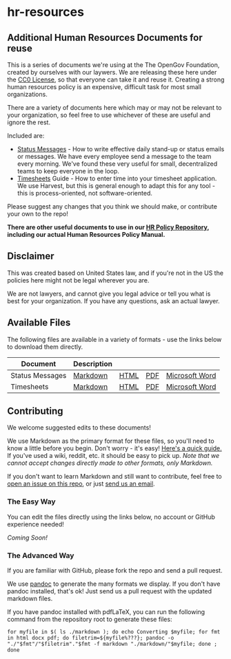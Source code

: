 # hr-resources
## Additional Human Resources Documents for reuse

This is a series of documents we're using at the The OpenGov Foundation, created by ourselves with our laywers. We are releasing these here under the [CC0 License](https://creativecommons.org/publicdomain/zero/1.0/), so that everyone can take it and reuse it.  Creating a strong human resources policy is an expensive, difficult task for most small organizations.

There are a variety of documents here which may or may not be relevant to your organization, so feel free to use whichever of these are useful and ignore the rest.

Included are:

* [Status Messages](./markdown/status-messages.md) - How to write effective daily stand-up or status emails or messages.  We have every employee send a message to the team every morning.  We've found these very useful for small, decentralized teams to keep everyone in the loop.
* [Timesheets](./markdown/timesheets.md) Guide - How to enter time into your timesheet application.  We use Harvest, but this is general enough to adapt this for any tool - this is process-oriented, not software-oriented.

Please suggest any changes that you think we should make, or contribute your own to the repo!

**There are other useful documents to use in our [HR Policy Repository](https://github.com/opengovfoundation/hr-manual), including our actual Human Resources Policy Manual.**


## Disclaimer
This was created based on United States law, and if you're not in the US the policies here might not be legal wherever you are.

We are not lawyers, and cannot give you legal advice or tell you what is best for your organization. If you have any questions, ask an actual lawyer.

## Available Files

The following files are available in a variety of formats - use the links below to download them directly.

Document | Description | | | |
--- | --- | --- | --- | --- |
Status Messages | [Markdown](https://rawgit.com/opengovfoundation/hr-manual/master/markdown/status-messages.md) | [HTML](https://rawgit.com/opengovfoundation/hr-manual/master/html/status-messages.html) | [PDF](https://rawgit.com/opengovfoundation/hr-manual/master/pdf/status-messages.pdf) | [Microsoft Word](https://rawgit.com/opengovfoundation/hr-manual/master/docx/status-messages.docx)
Timesheets | [Markdown](https://rawgit.com/opengovfoundation/hr-manual/master/markdown/timesheets.md) | [HTML](https://rawgit.com/opengovfoundation/hr-manual/master/html/timesheets.html) | [PDF](https://rawgit.com/opengovfoundation/hr-manual/master/pdf/timesheets.pdf) | [Microsoft Word](https://rawgit.com/opengovfoundation/hr-manual/master/docx/timesheets.docx)


## Contributing

We welcome suggested edits to these documents!

We use Markdown as the primary format for these files, so you'll need to know a little before you begin. Don't worry - it's easy!  [Here's a quick guide.](https://guides.github.com/features/mastering-markdown/) If you've used a wiki, reddit, etc. it should be easy to pick up.  *Note that we _cannot_ accept changes directly made to other formats, only Markdown.*

If you don't want to learn Markdown and still want to contribute, feel free to [open an issue on this repo](./issues), or just [send us an email](mailto:sayhello@opengovfoundation.org).

### The Easy Way ###
You can edit the files directly using the links below, no account or GitHub experience needed!

*Coming Soon!*

### The Advanced Way ###
If you are familiar with GitHub, please fork the repo and send a pull request.

We use [pandoc](http://pandoc.org/) to generate the many formats we display.  If you don't have pandoc installed, that's ok!  Just send us a pull request with the updated markdown files.

If you have pandoc installed with pdfLaTeX, you can run the following command from the repository root to generate these files:

    for myfile in $( ls ./markdown ); do echo Converting $myfile; for fmt in html docx pdf; do filetrim=${myfile%???}; pandoc -o "./"$fmt"/"$filetrim"."$fmt -f markdown "./markdown/"$myfile; done ; done


